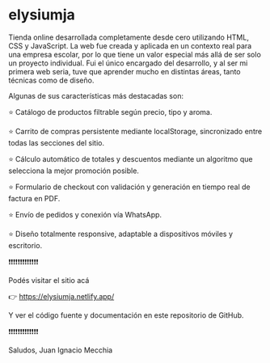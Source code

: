 # elysiumja

Tienda online desarrollada completamente desde cero utilizando HTML, CSS y JavaScript. La web fue creada y aplicada en un contexto real para una empresa escolar, por lo que tiene un valor especial más allá de ser solo un proyecto individual. Fui el único encargado del desarrollo, y al ser mi primera web seria, tuve que aprender mucho en distintas áreas, tanto técnicas como de diseño.

Algunas de sus características más destacadas son:

⭐ Catálogo de productos filtrable según precio, tipo y aroma.

⭐ Carrito de compras persistente mediante localStorage, sincronizado entre todas las secciones del sitio.

⭐ Cálculo automático de totales y descuentos mediante un algoritmo que selecciona la mejor promoción posible.

⭐ Formulario de checkout con validación y generación en tiempo real de factura en PDF.

⭐ Envío de pedidos y conexión vía WhatsApp.

⭐ Diseño totalmente responsive, adaptable a dispositivos móviles y escritorio.

❗❗❗❗❗❗❗❗❗❗❗❗❗

Podés visitar el sitio acá

👉 https://elysiumja.netlify.app/

Y ver el código fuente y documentación en este repositorio de GitHub.

❗❗❗❗❗❗❗❗❗❗❗❗❗

Saludos, Juan Ignacio Mecchia
